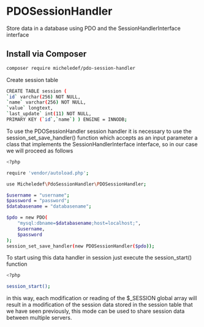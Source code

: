 # PDOSessionHandler
Store data in a database using PDO and the SessionHandlerInterface interface

## Install via Composer
```sh
composer require micheledef/pdo-session-handler
```


Create session table

```sh
CREATE TABLE session ( 
`id` varchar(256) NOT NULL, 
`name` varchar(256) NOT NULL,
`value` longtext, 
`last_update` int(11) NOT NULL, 
PRIMARY KEY (`id`,`name`) ) ENGINE = INNODB;

```

To use the PDOSessionHandler session handler it is necessary to use the session_set_save_handler() function which accepts as an input parameter a class that implements the SessionHandlerInterface interface, so in our case we will proceed as follows

```sh
<?php

require 'vendor/autoload.php';

use Micheledef\PdoSessionHandler\PDOSessionHandler;

$username = "username";
$password = "password";
$databasename = "databasename";

$pdo = new PDO(
    "mysql:dbname=$databasename;host=localhost;",
    $username,
    $password
);
session_set_save_handler(new PDOSessionHandler($pdo));
```

To start using this data handler in session just execute the session_start() function

```sh
<?php

session_start();
```
in this way, each modification or reading of the $_SESSION global array will result in a modification of the session data stored in the session table that we have seen previously, this mode can be used to share session data between multiple servers.


